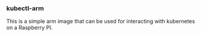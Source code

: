 ### kubectl-arm

This is a simple arm image that can be used for interacting with kubernetes on a Raspberry PI.
